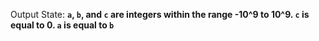 Output State: **`a`, `b`, and `c` are integers within the range -10^9 to 10^9. `c` is equal to 0. `a` is equal to `b`**